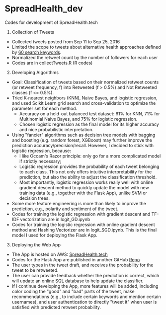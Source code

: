 # SpreadHealth_dev
Codes for development of SpreadHealth.tech

1. Collection of Tweets
  * Collected tweets posted from Sep 11 to Sep 25, 2016
  * Limited the scope to tweets about alternative health approaches defined by [60 search keywords](https://github.com/zweinstein/D_I/blob/gh-pages/keywords.txt).
  * Normalized the retweet count by the number of followers for each user
  * Codes are in collectTweets.R (R codes)
 
2. Developing Algorithms
  * Goal: Classification of tweets based on their normalized retweet counts (or retweet frequency, f) into Retweeted (f > 0.5%) and Not Retweeted classes (f <= 0.5%).
  * Tried K-nearest neighbors (KNN), Naive Bayes, and logistic regression, and used Scikit Learn grid search and cross-validation to optimize the parameter set for each method. 
    - Accuracy on a held-out balanced test dataset: 61% for KNN, 71% for Multinomial Naive Bayes, and 75% for logistic regression.
    - Chosen logistic regression as the final model for its higher accuracy and nice probabilistic interpretation.
  * Using "fancier" algorithms such as decision tree models with bagging and boosting (e.g. random forest, XGBoost) may further improve the prediction accuracy/precision/recall. However, I decided to stick with logistic regression, because:
    - I like Occam's Razor principle: only go for a more complicated model if strictly necessary;
    - Logistic regression provides the probability of each tweet belonging to each class. This not only offers intuitive interpretability for the prediction, but also the ability to adjust the classification threshold.
    - Most importantly, logistic regression works really well with online gradient descent method to quickly update the model with new training data (e.g., together with the Flask App), unlike SVM or decision trees.
  * Some more feature engineering is more than likely to improve the prediction, e.g., polarity and sentiment of the tweet.
  * Codes for training the logistic regression with gradient descent and TF-IDF vectorization are in logit_GD.ipynb 
  * Codes for training the logistic regression with online gradient descent method and Hashing Vectorizer are in logit_SGD.ipynb. This is the final model I used for deploying the Flask App.     

3. Deploying the Web App
  * The App is hosted on AWS: [SpreadHealth.tech](spreadhealth.tech)
  * Codes for the Flask App are published in another GitHub [Repo](https://github.com/zweinstein/SpreadHealth)
  * The user types in the tweet draft, and receives the probability for the tweet to be retweeted.
  * The user can provide feedback whether the prediction is correct, which will update an online SQL database to help update the classifier. 
  * If I continue developing the App, more features will be added, including color coding the "good" and "bad" parts of the tweet, make recommendations (e.g., to include certain keywords and mention certain usernames), and user authentication to directly "tweet it" when user is satisfied with predicted retweet probability.
  
  
